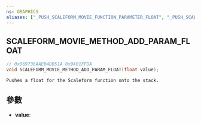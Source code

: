 ```yaml
---
ns: GRAPHICS
aliases: ["_PUSH_SCALEFORM_MOVIE_FUNCTION_PARAMETER_FLOAT", "_PUSH_SCALEFORM_MOVIE_METHOD_PARAMETER_FLOAT"]
---
```

## SCALEFORM_MOVIE_METHOD_ADD_PARAM_FLOAT

```c
// 0xD69736AAE04DB51A 0x9A01FFDA
void SCALEFORM_MOVIE_METHOD_ADD_PARAM_FLOAT(float value);
```

```
Pushes a float for the Scaleform function onto the stack.  
```

## 參數
* **value**: 

